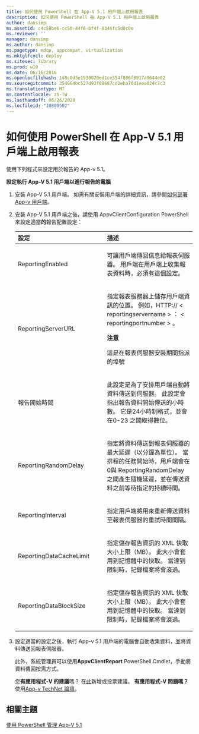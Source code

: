 ```yaml
---
title: 如何使用 PowerShell 在 App-V 5.1 用戶端上啟用報表
description: 如何使用 PowerShell 在 App-V 5.1 用戶端上啟用報表
author: dansimp
ms.assetid: c4c58be6-cc50-44f6-bf4f-8346fc5d0c0e
ms.reviewer: ''
manager: dansimp
ms.author: dansimp
ms.pagetype: mdop, appcompat, virtualization
ms.mktglfcycl: deploy
ms.sitesec: library
ms.prod: w10
ms.date: 06/16/2016
ms.openlocfilehash: 1d8c0d5e1930020ed1ce354f806f8917a9644e02
ms.sourcegitcommit: 354664bc527d93f80687cd2eba70d1eea024c7c3
ms.translationtype: MT
ms.contentlocale: zh-TW
ms.lasthandoff: 06/26/2020
ms.locfileid: "10800502"
---
```

# 如何使用 PowerShell 在 App-V 5.1 用戶端上啟用報表


使用下列程式來設定用於報告的 App-v 5.1。

**設定執行 App-V 5.1 用戶端以進行報告的電腦**

1. 安裝 App-V 5.1 用戶端。 如需有關安裝用戶端的詳細資訊，請參閱[如何部署 App-v 用戶端](how-to-deploy-the-app-v-client-51gb18030.md)。

2. 安裝 App-V 5.1 用戶端之後，請使用 AppvClientConfiguration PowerShell 來設定適當**的**報告配置設定：

   <table>
   <colgroup>
   <col width="50%" />
   <col width="50%" />
   </colgroup>
   <thead>
   <tr class="header">
   <th align="left">設定</th>
   <th align="left">描述</th>
   </tr>
   </thead>
   <tbody>
   <tr class="odd">
   <td align="left"><p>ReportingEnabled</p></td>
   <td align="left"><p>可讓用戶端傳回信息給報表伺服器。 用戶端在用戶端上收集報表資料時，必須有這個設定。</p></td>
   </tr>
   <tr class="even">
   <td align="left"><p>ReportingServerURL</p></td>
   <td align="left"><p>指定報表服務器上儲存用戶端資訊的位置。 例如，HTTP:// &lt; reportingservername &gt; ： &lt; reportingportnumber &gt; 。</p>
   <div class="alert">
   <strong>注意</strong><br/><p>這是在報表伺服器安裝期間指派的埠號</p>
   </div>
   <div>

   </div></td>
   </tr>
   <tr class="odd">
   <td align="left"><p>報告開始時間</p></td>
   <td align="left"><p>此設定是為了安排用戶端自動將資料傳送到伺服器。 此設定會指出報告資料開始傳送的小時數。 它是24小時制格式，並會在0-23 之間取得數位。</p></td>
   </tr>
   <tr class="even">
   <td align="left"><p>ReportingRandomDelay</p></td>
   <td align="left"><p>指定將資料傳送到報表伺服器的最大延遲（以分鐘為單位）。 當排程的任務開始時，用戶端會在0與 ReportingRandomDelay 之間產生隨機延遲，並在傳送資料之前等待指定的持續時間。</p></td>
   </tr>
   <tr class="odd">
   <td align="left"><p>ReportingInterval</p></td>
   <td align="left"><p>指定用戶端將用來重新傳送資料至報表伺服器的重試時間間隔。</p></td>
   </tr>
   <tr class="even">
   <td align="left"><p>ReportingDataCacheLimit</p></td>
   <td align="left"><p>指定儲存報告資訊的 XML 快取大小上限（MB）。 此大小會套用到記憶體中的快取。 當達到限制時，記錄檔案將會滾過。</p></td>
   </tr>
   <tr class="odd">
   <td align="left"><p>ReportingDataBlockSize</p></td>
   <td align="left"><p>指定儲存報告資訊的 XML 快取大小上限（MB）。 此大小會套用到記憶體中的快取。 當達到限制時，記錄檔案將會滾過。</p></td>
   </tr>
   </tbody>
   </table>



3. 設定適當的設定之後，執行 App-v 5.1 用戶端的電腦會自動收集資料，並將資料傳送回報表伺服器。

   此外，系統管理員可以使用**AppvClientReport** PowerShell Cmdlet，手動將資料傳回按需方式。

   您**有應用程式-V 的建議**嗎？ 在[此](http://appv.uservoice.com/forums/280448-microsoft-application-virtualization)新增或投票建議。 **有應用程式-V 問題嗎？** 使用[App-v TechNet 論壇](https://social.technet.microsoft.com/Forums/home?forum=mdopappv)。

## 相關主題


[使用 PowerShell 管理 App-V 5.1](administering-app-v-51-by-using-powershell.md)









